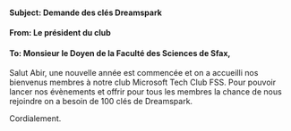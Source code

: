 ﻿#### Subject: Demande des clés Dreamspark
#### From: Le président du club
#### To: Monsieur le Doyen de la Faculté des  Sciences de Sfax,
Salut Abir, une nouvelle année est commencée et on a accueilli nos bienvenus membres à notre club Microsoft Tech Club FSS. Pour pouvoir lancer nos évènements et offrir pour tous les membres la chance de nous rejoindre on a besoin de 100 clés de Dreamspark.

Cordialement.
